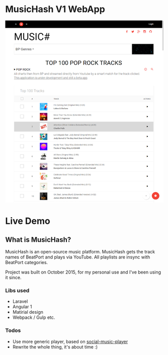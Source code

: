 # MusicHash V1 WebApp

![](https://raw.githubusercontent.com/MusicHash/musichash/master/_preview/musichash-14-7-17.png)


# Live Demo
[](http://musichash.com)


## What is MusicHash?
MusicHash is an open-source music platform. MusicHash gets the track names of BeatPort and plays via YouTube. All playlists are insync with BeatPort categories.

Project was built on October 2015, for my personal use and I've been using it since.


### Libs used
  * Laravel
  * Angular 1
  * Matirial design
  * Webpack / Gulp etc.


### Todos
  * Use more generic player, based on [social-music-player](https://github.com/MusicHash/social-music-player)
  * Rewrite the whole thing, it's about time :)
